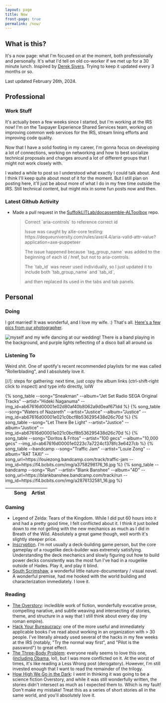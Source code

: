 ```yaml
---
layout: page
title: Now
front-page: true
permalink: /now/
---
```


## What is this?

It's a now page: what I'm focused on at the moment, both professionally and personally.
It's what I'd tell on old co-worker if we met up for a 30 minute lunch.
Inspired by [Derek Sivers](https://sive.rs/nowff).
Trying to keep it updated every 3 months or so.

Last updated February 26th, 2024.

## Professional

### Work Stuff

It's actually been a few weeks since I started, but I'm working at the IRS now! I'm on the Taxpayer Experience Shared Services team,
working on improving common web services for the IRS, stream lining efforts and improving code quality.

Now that I have a solid footing in my career, I'm gonna focus on developing a lot of connections, working on networking and how to best
socialize technical proposals and changes around a lot of different groups that I might not work closely with.

I waited a while to post so I understood what exactly I could talk about. And I think I'll keep quite about most of it for the moment.
But I still plan on posting here, it'll just be about more of what I do in my free time outside the IRS. Still technical content, but
might mix in some fun posts now and then.

### Latest Github Activity

<span id="if-updated"><span>

<script type="text/javascript" src="/assets/js/now.js"></script>

<ul>
<li>
<p><span id="event-title">Made a pull request</span> in the <a id="event-repo" href="https://github.com/SuffolkLITLab/docassemble-ALToolbox">SuffolkLITLab/docassemble-ALToolbox</a> repo.</p>

<blockquote id="event-desc"><p>Correct `aria-controls` to reference correct id</p><p></p><p>Issue was caught by aXe-core testing: https://dequeuniversity.com/rules/axe/4.4/aria-valid-attr-value?application=axe-puppeteer
</p><p>
</p><p>The issue happened because `tag_group_name` was added to the beginning of each id / href, but not to aria-controls.
</p><p>The `tab_id` was never used individually, so I just updated it to include both `tab_group_name` and `tab_id`,
</p><p>and then replaced its used in the tabs and tab panels.</p></blockquote>
</li>
</ul>

## Personal

### Doing

I got married! It was wonderful, and I love my wife. :) That's all. [Here's a few pics from our photographer](https://www.channingjohnson.com/blog/2023/11/20/olio-peabody-wedding).

<img src="https://images.squarespace-cdn.com/content/v1/52d903b2e4b05a02fb81a590/1700510190341-NATJPRK7W411R8V3ROY5/olio-peabody-wedding-0025.JPG?format=1000w"
alt="myself and my wife dancing at our wedding! There is a band playing in the background, and purple lights reflecting of a disco ball all around us">

### Listening To

Weird shit. One of spotify's recent recommended playlists for me was called "Rollerblading", and I absolutely love it.

[//]: steps for gathering: next time, just copy the album links (ctrl-shift-right click to inspect) and type info directly, lolW

<table class="listening-to">
  <thead>
    <tr>
      <th>&nbsp;</th>
      <th>Song</th>
      <th>Artist</th>
    </tr>
  </thead>
  <tbody>
    {% song_table --song="Sneakman" --album="Jet Set Radio SEGA Original Tracks" --artist="Hideki Naganuma" --img_id=ab67616d00001e02d80af40b8062a9d0eaf671dd %}
    {% song_table --song="Waters of Nazareth" --artist="Justice" --album="Justice" --img_id=ab67616d00001e021c0bcf8b536295438d26c70d %}
    {% song_table --song="Let There Be Light" --artist="Justice" --album="Justice" --img_id=ab67616d00001e021c0bcf8b536295438d26c70d %}
    {% song_table --song="Doritos & Fritos" --artist="100 gecs" --album="10,000 gecs" --img_id=ab67616d00001e0223c7a7224c1378fc3e6427cb %}
    {% song_table --bandcamp --song="Traffic Jam" --artist="Louie Zong" --album="RAT TAXI" --song_url=https://louiezong.bandcamp.com/track/traffic-jam --img_id=https://f4.bcbits.com/img/a3758298176_16.jpg %}
    {% song_table --bandcamp --song="Run" --artist="Blank Banshee" --album="4D" --song_url=https://blankbanshee.bandcamp.com/track/run --img_id=https://f4.bcbits.com/img/a2876132581_16.jpg %}
  </tbody>
</table>

### Gaming

* Legend of Zelda: Tears of the Kingdom. While I did put 60 hours into it and had a pretty good time, I felt conflicted about it. I think it just boiled down to me not gelling with the
  new mechanics as much as I did in Breath of the Wild. Absolutely a great game though, well worth it's slightly steeper price.
* [Inscryption](https://www.inscryption.com/). I'm not usually a deck-building game person, but the core gameplay of a rougelike deck-builder was extremely satisfying. Understanding the deck mechanics and slowly figuring out how to build power decks consistently was the most fun I've had in a rougelike outside of Hades. Play it, and play it blind.
* [South Scrimshaw](https://nomarsh.itch.io/scrimshaw), a wonderful little nature-documentary / visual novel. A wonderful premise, had me hooked with the world building and characterization immediately. I love it.

### Reading

* [The Overstory](https://en.wikipedia.org/wiki/The_Overstory): incledible work of fiction, wonderfully evocative prose, compelling narative, and subtle weaving and intersecting of stories, theme, and structure in a way that I still think about every day (my roman empire).
* [Hack Your Bureaucracy](https://www.hackyourbureaucracy.com/): one of the more useful and immediately applicable books I've read about working in an organization with > 30 people. I've literally
  already used several of the hacks in my few weeks at the IRS (notably, "Try the normal way first", and "Pilot is the password") to great effect.
* [The Three-Body Problem](https://en.wikipedia.org/wiki/The_Three-Body_Problem_(novel)): everyone really seems to love this one, ([including Obama](https://en.wikipedia.org/wiki/The_Three-Body_Problem_(novel)#cite_ref-20), lol), but I was more conflicted on it. At the worst of times, it's like reading a Less Wrong post (derogatory). However, I'm still invested enough that I want to read the remainder of the trilogy.
* [How High We Go in the Dark](https://www.sequoianagamatsu.com/how-high-we-go-in-the-dark): I went in thinking it was going to be a science fiction Overstory, and while it was still wonderfully written, the stories didn't intersect as much as I expected them to. Which is my fault! Don't make my mistake! Treat this as a series of short stories all in the same world, and you'll absolutely love it.